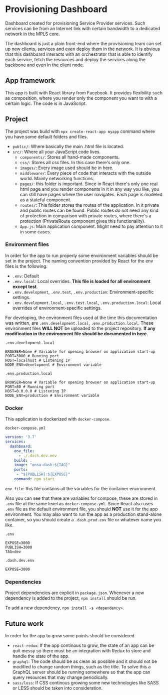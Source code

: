 # Provisioning Dashboard

Dashboard created for provisioning Service Provider services. Such services can be from an Internet link with certain bandwidth to a dedicated network in the MPLS core. 

The dashboard is just a plain front-end where the provisioning team can set up new clients, services and even deploy them in the network. It is obvious that this dashboard interacts with an orchestrator that is able to identify each service, fetch the resources and deploy the services along the backbone and even in the client node.

## App framework

This app is built with React library from Facebook. It provides flexibility such as composition, where you render only the component you want to with a certain logic. The code is in JavaScript.

## Project

The project was build with `npx create-react-app myapp` command where you have some default folders and files.

* `public/`: Where basically the main .html file is located.
* `src/`: Where all your JavaScript code lives.
    * `components/`: Stores all hand-made components.
    * `css/`: Stores all css files. In this case there's only one.
    * `images/`: Every image used should be in here.
    * `middleware/`: Every piece of code that interacts with the outside world. Mainly networking functions.
    * `pages/`: this folder is important. Since in React there's only one real html page and you render components in it in any way you like, you can still have pages where the user navigates. Each page is modeled as a stateful component.
    * `routes/`: This folder stores the routes of the application. In it private and public routes can be found. Public routes do not need any kind of protection in comparison with private routes, where there's a protection (PrivateRoute component gives this functionality).
    * `App.js`: Main application component. Might need to pay attention to it in some cases.

### Environment files

In order for the app to run properly some environment variables should be set in the project. The naming convention provided by React for the env files is the following.

* `.env`: Default
* `.env.local`: Local overrides. **This file is loaded for all environment except test**.
* `.env.development`, `.env.test`, `.env.production`: Environment-specific settings.
* `.env.development.local`, `.env.test.local`, `.env.production.local`:  Local overrides of environment-specific settings.

For developing, the environment files used at the time this documentation was written, are  `.env.development.local`, `.env.production.local`. These environment files **WILL NOT** be uploaded to the project repository. __If any modification in the environment file should be documented in here__.

`.env.development.local`

```
BROWSER=None # Variable for opening browser on application start-up
PORT=3000 # Running port
HOST=localhost # Listening IP
NODE_ENV=development # Environment variable
```


`.env.production.local`

```
BROWSER=None # Variable for opening browser on application start-up
PORT=80 # Running port
HOST=0.0.0.0 # Listening IP
NODE_ENV=production # Environment variable
```

### Docker

This application is dockerized with `docker-compose`.

`docker-compose.yml`
```yaml
version: '3.7'
services:
  dashboard:
    env_file:
      - ./.dash.dev.env
    build: .
    image: "onsa-dash:${TAG}"
    ports:
     - "${PUBLISH}:${EXPOSE}"
    command: npm start
```
`env_file`: this file contains all the variables for the container environment.

Also you can see that there are variables for compose, these are stored in `.env` file at the same level as `docker-compose.yml`. Since React also uses `.env` file as the default environment file, you should **__NOT__** use it for the app environment. You may also want to run the app as a production stand-alone container, so you should create a `.dash.prod.env` file or whatever name you like.

`.env`

```
EXPOSE=3000
PUBLISH=3000
TAG=dev
```

`.dash.dev.env`

```
EXPOSE=3000
```

### Dependencies

Project dependencies are explicit in `package.json`. Whenever a new dependency is added to the project, `npm install` should be run.

To add a new dependency, `npm install -s <dependency>`.

## Future work

In order for the app to grow some points should be considered.

* `react-redux`: If the app continous to grow, the state of an app can be quit messy so there must be an integration with Redux to store and handle the state of the app.
* `graphql`: The code should be as clean as possible and it should not be modified to change random things, such as the title. To solve this a GraphQL server should be running somewhere so that the app can query resources that may change periodically.
* `sass/less`: If CSS continous growing some new technologies like SASS or LESS should be taken into consideration.